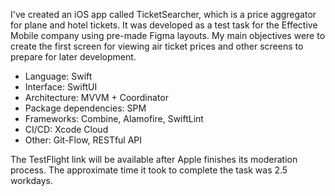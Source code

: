 I've created an iOS app called TicketSearcher, which is a price aggregator for plane and hotel tickets. It was developed as a test task for the Effective Mobile company using pre-made Figma layouts. My main objectives were to create the first screen for viewing air ticket prices and other screens to prepare for later development.

- Language: Swift
- Interface: SwiftUI
- Architecture: MVVM + Coordinator
- Package dependencies: SPM
- Frameworks: ﻿Combine, Alamofire, SwiftLint
- CI/CD: Xcode Cloud
- Other: Git-Flow, RESTful API

The TestFlight link will be available after Apple finishes its moderation process.
The approximate time it took to complete the task was 2.5 workdays.
